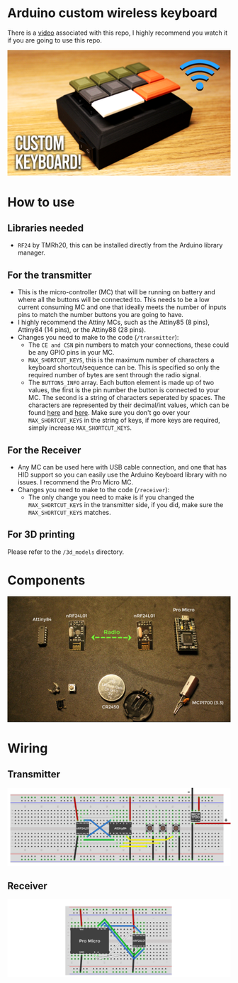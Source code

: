 # Arduino custom wireless keyboard

There is a [video](https://youtu.be/N5rOW5Bu1kc) associated with this repo, I highly recommend you watch it if you are going to use this repo.

[![Video](readme_imgs/thumbnail.png)](https://youtu.be/N5rOW5Bu1kc "Arduino wireless keyboard")

# How to use

## Libraries needed

- `RF24` by TMRh20, this can be installed directly from the Arduino library manager.


## For the transmitter

- This is the micro-controller (MC) that will be running on battery and where all the buttons will be connected to. This needs to be a low current consuming MC and one that ideally meets the number of inputs pins to match the number buttons you are going to have.
- I highly recommend the Attiny MCs, such as the Attiny85 (8 pins), Attiny84 (14 pins), or the Attiny88 (28 pins).
- Changes you need to make to the code (`/transmitter`):
    - The `CE and CSN` pin numbers to match your connections, these could be any GPIO pins in your MC.
    - `MAX_SHORTCUT_KEYS`, this is the maximum number of characters a keyboard shortcut/sequence can be. This is specified so only the required number of bytes are sent through the radio signal.
    - The `BUTTONS_INFO` array. Each button element is made up of two values, the first is the pin number the button is connected to your MC. The second is a string of characters seperated by spaces. The characters are represented by their decimal/int values, which can be found [here](http://www.asciitable.com/) and [here](https://www.arduino.cc/reference/en/language/functions/usb/keyboard/keyboardmodifiers/). Make sure you don't go over your `MAX_SHORTCUT_KEYS` in the string of keys, if more keys are required, simply increase `MAX_SHORTCUT_KEYS`.


## For the Receiver

- Any MC can be used here with USB cable connection, and one that has HID support so you can easily use the Arduino Keyboard library with no issues. I recommend the Pro Micro MC.
- Changes you need to make to the code (`/receiver`):
    - The only change you need to make is if you changed the `MAX_SHORTCUT_KEYS` in the transmitter side, if you did, make sure the `MAX_SHORTCUT_KEYS` matches.



## For 3D printing

Please refer to the `/3d_models` directory.


# Components

<img src="readme_imgs/components.PNG">


# Wiring

## Transmitter
<img src="readme_imgs/tran_wiring.png">


## Receiver
<img src="readme_imgs/recv_wiring.png">
